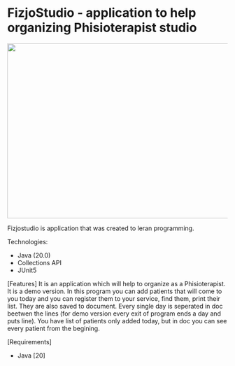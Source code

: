 # FizjoStudio - application to help organizing Phisioterapist studio

<img src="https://github.com/Furmi37/FizjoStudio/assets/147946906/b111700d-9bd2-4f95-9903-d4cb8a4acdf2" width="600" height="400" />

Fizjostudio is application that was created to leran programming. 

Technologies:
- Java (20.0)
- Collections API
- JUnit5 

[Features]
It is an application which will help to organize as a Phisioterapist. It is a demo version. In this program you can add patients that will come to you today and you can register them to your service, find them, print their list. They are also saved to document. Every single day is seperated in doc beetwen the lines (for demo version every exit of program ends a day and puts line). You have list of patients only added today, but in doc you can see every patient from the begining.

[Requirements]
- Java [20]
